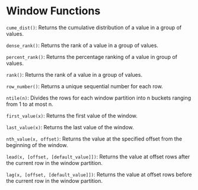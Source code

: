 # Window Functions

`cume_dist()`: Returns the cumulative distribution of a value in a group
of values.

`dense_rank()`: Returns the rank of a value in a group of values.

`percent_rank()`: Returns the percentage ranking of a value in group of
values.

`rank()`: Returns the rank of a value in a group of values.

`row_number()`: Returns a unique sequential number for each row.

`ntile(n)`: Divides the rows for each window partition into n buckets
ranging from 1 to at most n.

`first_value(x)`: Returns the first value of the window.

`last_value(x)`: Returns the last value of the window.

`nth_value(x, offset)`: Returns the value at the specified offset from
the beginning of the window.

`lead(x, [offset, [default_value]])`: Returns the value at offset rows
after the current row in the window partition.

`lag(x, [offset, [default_value]])`: Returns the value at offset rows
before the current row in the window partition.